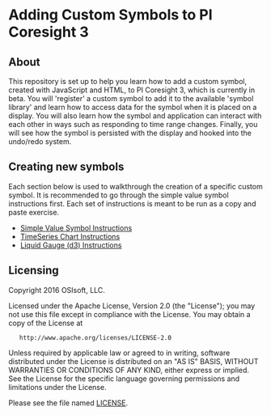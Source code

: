 # Adding Custom Symbols to PI Coresight 3
## About
This repository is set up to help you learn how to add a custom symbol, created with JavaScript and HTML, to PI Coresight 3, which is currently in beta. You will 'register' a custom symbol to add it to the available 'symbol library' and learn how to access data for the symbol when it is placed on a display. You will also learn how the symbol and application can interact with each other in ways such as responding to time range changes. Finally, you will see how the symbol is persisted with the display and hooked into the undo/redo system.

## Creating new symbols
Each section below is used to walkthrough the creation of a specific custom symbol. It is recommended to go through the simple value symbol instructions first. Each set of instructions is meant to be run as a copy and paste exercise. 

* [Simple Value Symbol Instructions](SimpleValueSymbol.md)
* [TimeSeries Chart Instructions](TimeSeriesChart.md)
* [Liquid Gauge (d3) Instructions](LiquidGauge.md)

## Licensing
Copyright 2016 OSIsoft, LLC.

   Licensed under the Apache License, Version 2.0 (the "License");
   you may not use this file except in compliance with the License.
   You may obtain a copy of the License at

       http://www.apache.org/licenses/LICENSE-2.0

   Unless required by applicable law or agreed to in writing, software
   distributed under the License is distributed on an "AS IS" BASIS,
   WITHOUT WARRANTIES OR CONDITIONS OF ANY KIND, either express or implied.
   See the License for the specific language governing permissions and
   limitations under the License.
   
Please see the file named [LICENSE](LICENSE).
